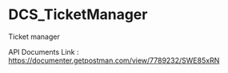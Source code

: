 # DCS_TicketManager
Ticket manager

API Documents Link :
https://documenter.getpostman.com/view/7789232/SWE85xRN
